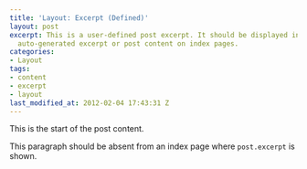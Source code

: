```yaml
---
title: 'Layout: Excerpt (Defined)'
layout: post
excerpt: This is a user-defined post excerpt. It should be displayed in place of the
  auto-generated excerpt or post content on index pages.
categories:
- Layout
tags:
- content
- excerpt
- layout
last_modified_at: 2012-02-04 17:43:31 Z
---
```


This is the start of the post content.

This paragraph should be absent from an index page where `post.excerpt` is shown.
